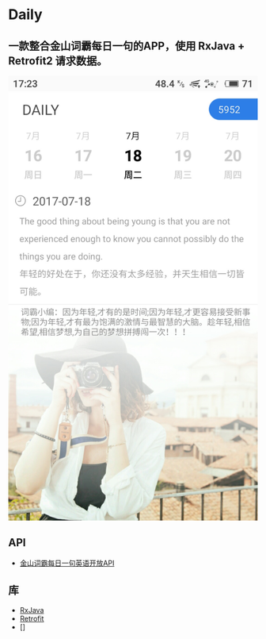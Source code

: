 # Daily
## 一款整合金山词霸每日一句的APP，使用 RxJava + Retrofit2 请求数据。
![截图](https://github.com/Wiolem/Daily/blob/master/pic/74947973.jpg)
## API
- [金山词霸每日一句英语开放API](http://open.iciba.com/dsapi/)
## 库
- [RxJava](https://github.com/ReactiveX/RxJava)
- [Retrofit](https://github.com/square/retrofit)
- []
